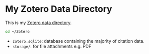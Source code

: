 # My Zotero Data Directory

This is my [Zotero data directory](https://www.zotero.org/support/zotero_data).

```sh
cd ~/Zotero
```

- `zotero.sqlite`: database containing the majority of citation data.
- `storage/`: for file attachments e.g. PDF